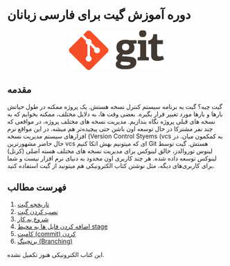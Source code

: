 # دوره آموزش گیت برای فارسی زبانان

<div style="text-align: center"><img src="./logo.png"></div>

## مقدمه

گیت چیه؟ گیت  یه برنامه سیستم کنترل نسخه هستش. 
یک پروژه ممکنه در طول حیاتش بارها و بارها مورد تغییر قرار بگیره. بعضی وقت ها، به دلایل مختلف، ممکنه بخوایم که به نسخه های قبلی پروژه نگاه بندازیم. مدیریت نسخه های مختلف پروژه، در مواقعی که چند نفر مشترکا در حال توسعه اون باشن حتی پیچیده‌تر هم میشه. در این مواقع نرم افزارهای سیستم مدیریت نسخه (Version Control Styems (vcs به کمکمون میان. در حال حاضر مشهورترین vcs ای که میتونیم بهش اتکا کنیم Git هستش.
گیت توسط لینوس توروالدز، خالق لینوکس برای مدیریت نسخه های مختلف هسته اصلی (کرنل) لینوکس توسعه داده شده. هر چند کاربری اون محدود به دنیای نرم افزار نیست و شما برای کاربری‌های دیگه، مثل نوشتن کتاب الکترونیکی هم میتونید از گیت استفاده کنید.

## فهرست مطالب
1. [تاریخچه گیت](./fa/1-intro.md)
2. [نصب کردن گیت](./fa/2-installation.md)  
3. [شروع به کار](./fa/3-getting-started.md)
4. [اضافه کردن فایل ها به محیط stage](./fa/4-staging.md)
5. [کامیت (commit) کردن](./fa/5-commit.md)
6. [برنچینگ (Branching)](./fa/6-branching.md)

این کتاب الکترونیکی هنوز تکمیل نشده.
